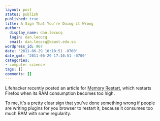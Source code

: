 ```yaml
---
layout: post
status: publish
published: true
title: A Sign That You're Doing it Wrong
author:
  display_name: dan.lecocq
  login: dan.lecocq
  email: dan.lecocq@kaust.edu.sa
wordpress_id: 967
date: '2011-06-29 10:10:51 -0700'
date_gmt: '2011-06-29 17:10:51 -0700'
categories:
- computer science
tags: []
comments: []
---
```

Lifehacker recently posted an article for [Memory Restart](http://lifehacker.com/5815636/memory-restart-tells-you-when-firefoxs-memory-usage-gets-too-high-and-restarts-it-for-you), which restarts Firefox when its RAM consumption becomes too high.

To me, it's a pretty clear sign that you've done something wrong if people are writing plugins for you browser to restart it, because it consumes too much RAM with some regularity.
